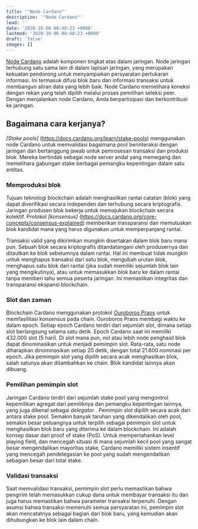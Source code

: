 ```yaml
---
title: '"Node Cardano"'
description: '"Node Cardano"'
lead: ''
date: '2020-10-06 08:48:23 +0000'
lastmod: '2020-10-06 08:48:23 +0000'
draft: 'false'
images: []
---
```


[Node Cardano](https://docs.cardano.org/cardano-components/cardano-node) adalah komponen tingkat atas dalam jaringan. Node jaringan terhubung satu sama lain di dalam lapisan jaringan, yang merupakan kekuatan pendorong untuk menyampaikan persyaratan pertukaran informasi. Ini termasuk difusi blok baru dan informasi transaksi untuk membangun aliran data yang lebih baik. Node Cardano memelihara koneksi dengan rekan yang telah dipilih melalui proses pemilihan seleksi peer. Dengan menjalankan node Cardano, Anda berpartisipasi dan berkontribusi ke jaringan.

## Bagaimana cara kerjanya?

*[Stake pools]* (https://docs.cardano.org/learn/stake-pools) menggunakan node Cardano untuk memvalidasi bagaimana pool berinteraksi dengan jaringan dan bertanggung jawab untuk pemrosesan transaksi dan produksi blok. Mereka bertindak sebagai node server andal yang memegang dan memelihara gabungan stake berbagai pemangku kepentingan dalam satu entitas.

### Memproduksi blok

Tujuan teknologi blockchain adalah menghasilkan rantai catatan (blok) yang dapat diverifikasi secara independen dan terhubung secara kriptografis. Jaringan produsen blok bekerja untuk memajukan blockchain secara kolektif. Protokol *[konsensus]* (https://docs.cardano.org/core-concepts/consensus-explained) memberikan transparansi dan memutuskan blok kandidat mana yang harus digunakan untuk memperpanjang rantai.

Transaksi valid yang dikirimkan mungkin disertakan dalam blok baru mana pun. Sebuah blok secara kriptografis ditandatangani oleh produsernya dan ditautkan ke blok sebelumnya dalam rantai. Hal ini membuat tidak mungkin untuk menghapus transaksi dari satu blok, mengubah urutan blok, menghapus satu blok dari rantai (jika sudah memiliki sejumlah blok lain yang mengikutinya), atau untuk memasukkan blok baru ke dalam rantai tanpa memberi tahu semua peserta jaringan. Ini memastikan integritas dan transparansi ekspansi blockchain.

### Slot dan zaman

Blockchain Cardano menggunakan protokol [Ouroboros Praos](https://eprint.iacr.org/2017/573.pdf) untuk memfasilitasi konsensus pada chain. Ouroboros Praos membagi waktu ke dalam epoch. Setiap epoch Cardano terdiri dari sejumlah slot, dimana setiap slot berlangsung selama satu detik. Epoch Cardano saat ini memiliki 432.000 slot (5 hari). Di slot mana pun, nol atau lebih node penghasil blok dapat dinominasikan untuk menjadi pemimpin slot. Rata-rata, satu node diharapkan dinominasikan setiap 20 detik, dengan total 21.600 nominasi per epoch. Jika pemimpin slot yang dipilih secara acak menghasilkan blok, salah satunya akan ditambahkan ke chain. Blok kandidat lainnya akan dibuang.

### Pemilihan pemimpin slot

Jaringan Cardano terdiri dari sejumlah stake pool yang mengontrol kepemilikan agregat dari pemiliknya dan pemangku kepentingan lainnya, yang juga dikenal sebagai *delegator* . Pemimpin slot dipilih secara acak dari antara stake pool. Semakin banyak taruhan yang dikendalikan oleh pool, semakin besar peluangnya untuk terpilih sebagai pemimpin slot untuk menghasilkan blok baru yang diterima ke dalam blockchain. Ini adalah konsep dasar dari proof of stake (PoS). Untuk mempertahankan level playing field, dan mencegah situasi di mana sejumlah kecil pool yang sangat besar mengendalikan mayoritas stake, Cardano memiliki sistem insentif yang mencegah pendelegasian ke pool yang sudah mengendalikan sebagian besar dari total stake.

### Validasi transaksi

Saat memvalidasi transaksi, pemimpin slot perlu memastikan bahwa pengirim telah memasukkan cukup dana untuk membayar transaksi itu dan juga harus memastikan bahwa parameter transaksi terpenuhi. Dengan asumsi bahwa transaksi memenuhi semua persyaratan ini, pemimpin slot akan mencatatnya sebagai bagian dari blok baru, yang kemudian akan dihubungkan ke blok lain dalam chain.
